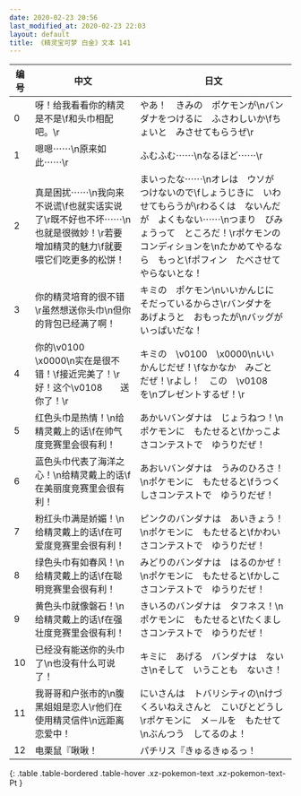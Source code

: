 ```yaml
---
date: 2020-02-23 20:56
last_modified_at: 2020-02-23 22:03
layout: default
title: 《精灵宝可梦 白金》文本 141
---
```

| 编号 | 中文 | 日文 |
| ---- | ---- | ---- |
| 0 | 呀！给我看看你的精灵是不是\f和头巾相配吧。\r | やあ！　きみの　ポケモンが\nバンダナをつけるに　ふさわしいか\fちょいと　みさせてもらうぜ\r |
| 1 | 嗯嗯⋯⋯\n原来如此⋯⋯\r | ふむふむ⋯⋯\nなるほど⋯⋯\r |
| 2 | 真是困扰⋯⋯\n我向来不说谎\f也就实话实说了\r既不好也不坏⋯⋯\n也就是很微妙！\r若要增加精灵的魅力\f就要喂它们吃更多的松饼！ | まいったな⋯⋯\nオレは　ウソが　つけないので\fしょうじきに　いわせてもらうが\rわるくは　ないんだが　よくもない⋯⋯\nつまり　びみょうって　ところだ！\rポケモンの　コンディションを\nたかめてやるなら　もっと\fポフィン　たべさせて　やらないとな！ |
| 3 | 你的精灵培育的很不错\r虽然想送你头巾\n但你的背包已经满了啊！ | キミの　ポケモン\nいいかんじに　そだっているからさ\rバンダナを　あげようと　おもったが\nバッグが　いっぱいだな！ |
| 4 | 你的\v0100　\x0000\n实在是很不错！\f接近完美了！\r好！这个\v0108　　送你了！\r | キミの　\v0100　\x0000\nいい　かんじだぜ！\fなかなか　みごと　だぜ！\rよし！　この　\v0108　　を\nプレゼントするぜ！\r |
| 5 | 红色头巾是热情！\n给精灵戴上的话\f在帅气度竞赛里会很有利！ | あかいバンダナは　じょうねつ！\nポケモンに　もたせると\fかっこよさコンテストで　ゆうりだぜ！ |
| 6 | 蓝色头巾代表了海洋之心！\n给精灵戴上的话\f在美丽度竞赛里会很有利！ | あおいバンダナは　うみのひろさ！\nポケモンに　もたせると\fうつくしさコンテストで　ゆうりだぜ！ |
| 7 | 粉红头巾满是娇媚！\n给精灵戴上的话\f在可爱度竞赛里会很有利！ | ピンクのバンダナは　あいきょう！\nポケモンに　もたせると\fかわいさコンテストで　ゆうりだぜ！ |
| 8 | 绿色头巾有如春风！\n给精灵戴上的话\f在聪明竞赛里会很有利！ | みどりのバンダナは　はるのかぜ！\nポケモンに　もたせると\fかしこさコンテストで　ゆうりだぜ！ |
| 9 | 黄色头巾就像磐石！\n给精灵戴上的话\f在强壮度竞赛里会很有利！ | きいろのバンダナは　タフネス！\nポケモンに　もたせると\fたくましさコンテストで　ゆうりだぜ！ |
| 10 | 已经没有能送你的头巾了\n也没有什么可说了！ | キミに　あげる　バンダナは　ないさ\nそして　いうことも　ないさ！ |
| 11 | 我哥哥和户张市的\n腹黑姐姐是恋人\r他们在使用精灵信件\n远距离恋爱中！ | にいさんは　トバリシティの\nけづくろいねえさんと　こいびとどうし\rポケモンに　メ－ルを　もたせて\nぶんつう　してるのよ！ |
| 12 | 电栗鼠『啾啾！ | パチリス『きゅるきゅるっ！ |
{: .table .table-bordered .table-hover .xz-pokemon-text .xz-pokemon-text-Pt }